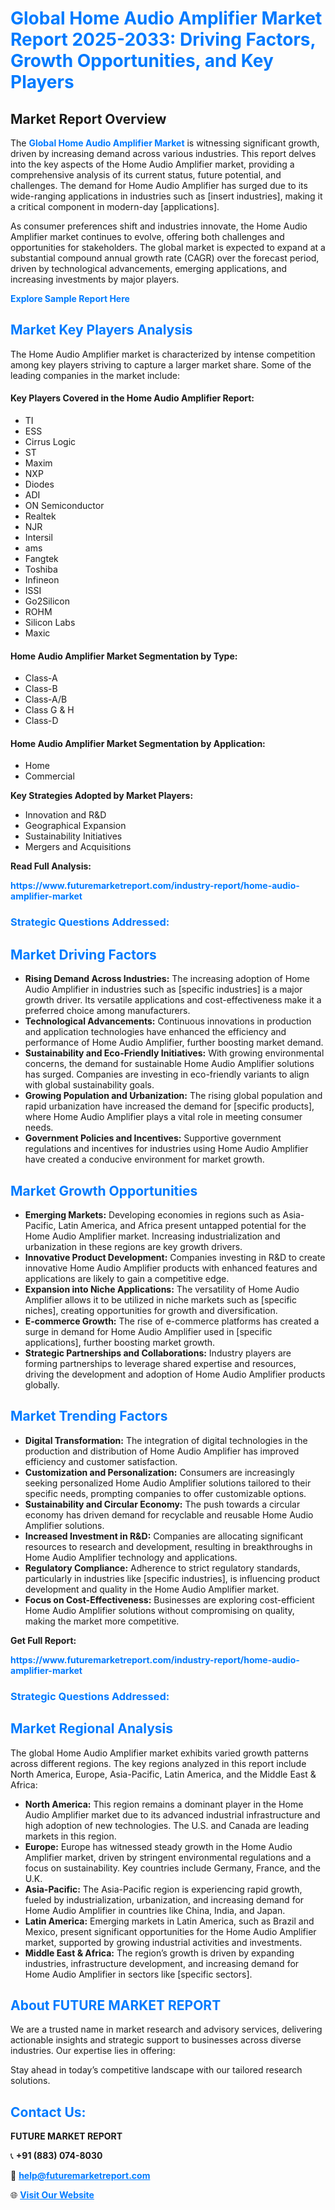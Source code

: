 <h1 style="color: #007BFF;">Global Home Audio Amplifier Market Report 2025-2033: Driving Factors, Growth Opportunities, and Key Players</h1>

<section id="overview">
<h2>Market Report Overview</h2>
<p>The <a href="https://www.futuremarketreport.com/industry-report/home-audio-amplifier-market" style="color: #007BFF; text-decoration: none;"><strong>Global Home Audio Amplifier Market</strong></a> is witnessing significant growth, driven by increasing demand across various industries. This report delves into the key aspects of the Home Audio Amplifier market, providing a comprehensive analysis of its current status, future potential, and challenges. The demand for Home Audio Amplifier has surged due to its wide-ranging applications in industries such as [insert industries], making it a critical component in modern-day [applications].</p>
<p>As consumer preferences shift and industries innovate, the Home Audio Amplifier market continues to evolve, offering both challenges and opportunities for stakeholders. The global market is expected to expand at a substantial compound annual growth rate (CAGR) over the forecast period, driven by technological advancements, emerging applications, and increasing investments by major players.</p>
</section>

<section id="overview">
<p><a href="https://www.futuremarketreport.com/request-sample/reportId=76603" style="color: #007BFF; text-decoration: none;"><strong>Explore Sample Report Here</strong></a></p>
</section>

<section id="key-players">
<h2 style="color: #007BFF;">Market Key Players Analysis</h2>
<p>The Home Audio Amplifier market is characterized by intense competition among key players striving to capture a larger market share. Some of the leading companies in the market include:</p>
<h4>Key Players Covered in the Home Audio Amplifier Report:</h4>
<ul><li>TI</li><li>ESS</li><li>Cirrus Logic</li><li>ST</li><li>Maxim</li><li>NXP</li><li>Diodes</li><li>ADI</li><li>ON Semiconductor</li><li>Realtek</li><li>NJR</li><li>Intersil</li><li>ams</li><li>Fangtek</li><li>Toshiba</li><li>Infineon</li><li>ISSI</li><li>Go2Silicon</li><li>ROHM</li><li>Silicon Labs</li><li>Maxic</li></ul>
<h4>Home Audio Amplifier Market Segmentation by Type:</h4>
<ul><li>Class-A</li><li>Class-B</li><li>Class-A/B</li><li>Class G &amp; H</li><li>Class-D</li></ul>

<h4>Home Audio Amplifier Market Segmentation by Application:</h4>
<ul><li>Home</li><li>Commercial</li></ul>
<p><strong>Key Strategies Adopted by Market Players:</strong></p>
<ul>
<li>Innovation and R&D</li>
<li>Geographical Expansion</li>
<li>Sustainability Initiatives</li>
<li>Mergers and Acquisitions</li>
</ul>
</section>

<section>
<p><strong>Read Full Analysis: </strong></p><a href="https://www.futuremarketreport.com/industry-report/home-audio-amplifier-market" style="color: #007BFF; text-decoration: none;"><strong>https://www.futuremarketreport.com/industry-report/home-audio-amplifier-market</strong></a>
<h3 style="color: #007BFF;">Strategic Questions Addressed:</h3>
</section>

<section id="driving-factors">
<h2 style="color: #007BFF;">Market Driving Factors</h2>
<ul>
<li><strong>Rising Demand Across Industries:</strong> The increasing adoption of Home Audio Amplifier in industries such as [specific industries] is a major growth driver. Its versatile applications and cost-effectiveness make it a preferred choice among manufacturers.</li>
<li><strong>Technological Advancements:</strong> Continuous innovations in production and application technologies have enhanced the efficiency and performance of Home Audio Amplifier, further boosting market demand.</li>
<li><strong>Sustainability and Eco-Friendly Initiatives:</strong> With growing environmental concerns, the demand for sustainable Home Audio Amplifier solutions has surged. Companies are investing in eco-friendly variants to align with global sustainability goals.</li>
<li><strong>Growing Population and Urbanization:</strong> The rising global population and rapid urbanization have increased the demand for [specific products], where Home Audio Amplifier plays a vital role in meeting consumer needs.</li>
<li><strong>Government Policies and Incentives:</strong> Supportive government regulations and incentives for industries using Home Audio Amplifier have created a conducive environment for market growth.</li>
</ul>
</section>

<section id="growth-opportunities">
<h2 style="color: #007BFF;">Market Growth Opportunities</h2>
<ul>
<li><strong>Emerging Markets:</strong> Developing economies in regions such as Asia-Pacific, Latin America, and Africa present untapped potential for the Home Audio Amplifier market. Increasing industrialization and urbanization in these regions are key growth drivers.</li>
<li><strong>Innovative Product Development:</strong> Companies investing in R&D to create innovative Home Audio Amplifier products with enhanced features and applications are likely to gain a competitive edge.</li>
<li><strong>Expansion into Niche Applications:</strong> The versatility of Home Audio Amplifier allows it to be utilized in niche markets such as [specific niches], creating opportunities for growth and diversification.</li>
<li><strong>E-commerce Growth:</strong> The rise of e-commerce platforms has created a surge in demand for Home Audio Amplifier used in [specific applications], further boosting market growth.</li>
<li><strong>Strategic Partnerships and Collaborations:</strong> Industry players are forming partnerships to leverage shared expertise and resources, driving the development and adoption of Home Audio Amplifier products globally.</li>
</ul>
</section>

<section id="trending-factors">
<h2 style="color: #007BFF;">Market Trending Factors</h2>
<ul>
<li><strong>Digital Transformation:</strong> The integration of digital technologies in the production and distribution of Home Audio Amplifier has improved efficiency and customer satisfaction.</li>
<li><strong>Customization and Personalization:</strong> Consumers are increasingly seeking personalized Home Audio Amplifier solutions tailored to their specific needs, prompting companies to offer customizable options.</li>
<li><strong>Sustainability and Circular Economy:</strong> The push towards a circular economy has driven demand for recyclable and reusable Home Audio Amplifier solutions.</li>
<li><strong>Increased Investment in R&D:</strong> Companies are allocating significant resources to research and development, resulting in breakthroughs in Home Audio Amplifier technology and applications.</li>
<li><strong>Regulatory Compliance:</strong> Adherence to strict regulatory standards, particularly in industries like [specific industries], is influencing product development and quality in the Home Audio Amplifier market.</li>
<li><strong>Focus on Cost-Effectiveness:</strong> Businesses are exploring cost-efficient Home Audio Amplifier solutions without compromising on quality, making the market more competitive.</li>
</ul>
</section>

<section>
<p><strong>Get Full Report: </strong></p><a href="https://www.futuremarketreport.com/industry-report/home-audio-amplifier-market" style="color: #007BFF; text-decoration: none;"><strong>https://www.futuremarketreport.com/industry-report/home-audio-amplifier-market</strong></a>
<h3 style="color: #007BFF;">Strategic Questions Addressed:</h3>
</section>


<section id="regional-analysis">
<h2 style="color: #007BFF;">Market Regional Analysis</h2>
<p>The global Home Audio Amplifier market exhibits varied growth patterns across different regions. The key regions analyzed in this report include North America, Europe, Asia-Pacific, Latin America, and the Middle East & Africa:</p>
<ul>
<li><strong>North America:</strong> This region remains a dominant player in the Home Audio Amplifier market due to its advanced industrial infrastructure and high adoption of new technologies. The U.S. and Canada are leading markets in this region.</li>
<li><strong>Europe:</strong> Europe has witnessed steady growth in the Home Audio Amplifier market, driven by stringent environmental regulations and a focus on sustainability. Key countries include Germany, France, and the U.K.</li>
<li><strong>Asia-Pacific:</strong> The Asia-Pacific region is experiencing rapid growth, fueled by industrialization, urbanization, and increasing demand for Home Audio Amplifier in countries like China, India, and Japan.</li>
<li><strong>Latin America:</strong> Emerging markets in Latin America, such as Brazil and Mexico, present significant opportunities for the Home Audio Amplifier market, supported by growing industrial activities and investments.</li>
<li><strong>Middle East & Africa:</strong> The region’s growth is driven by expanding industries, infrastructure development, and increasing demand for Home Audio Amplifier in sectors like [specific sectors].</li>
</ul>
</section>

<footer>
<h2 style="color: #007BFF;">About FUTURE MARKET REPORT</h2>
<p>We are a trusted name in market research and advisory services, delivering actionable insights and strategic support to businesses across diverse industries. Our expertise lies in offering:</p>

<p>Stay ahead in today’s competitive landscape with our tailored research solutions.</p>

<h2 style="color: #007BFF;">Contact Us:</h2>
<p><strong>FUTURE MARKET REPORT</strong></p>
<p>📞 <strong>+91 (883) 074-8030</strong></p>
<p>📧 <strong><a href="mailto:help@futuremarketreport.com" style="color: #007BFF;">help@futuremarketreport.com</a></strong></p>
<p>🌐 <strong><a href="https://www.futuremarketreport.com/" style="color: #007BFF;">Visit Our Website</a></strong></p>
</footer>